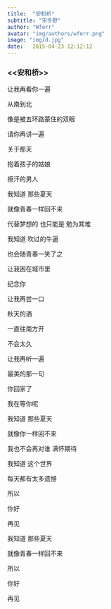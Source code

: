 ```yaml
---
title:  "安和桥"
subtitle: "宋冬野"
author: "Wferr"
avatar: "img/authors/wferr.png"
image: "img/d.jpg"
date:   2015-04-23 12:12:12
---
```



### <<安和桥>>


让我再看你一遍

从南到北

像是被五环路蒙住的双眼

请你再讲一遍

关于那天

抱着孩子的姑娘

擦汗的男人

我知道  那些夏天

就像青春一样回不来

代替梦想的 也只能是 勉为其难

我知道 吹过的牛逼

也会随青春一笑了之

让我困在城市里

纪念你

让我再尝一口

秋天的酒

一直往南方开

不会太久

让我再听一遍

最美的那一句

你回家了

我在等你呢

我知道  那些夏天

就像你一样回不来

我也不会再对谁  满怀期待

我知道  这个世界

每天都有太多遗憾

所以

你好

再见

我知道  那些夏天

就像青春一样回不来

所以  

你好

再见